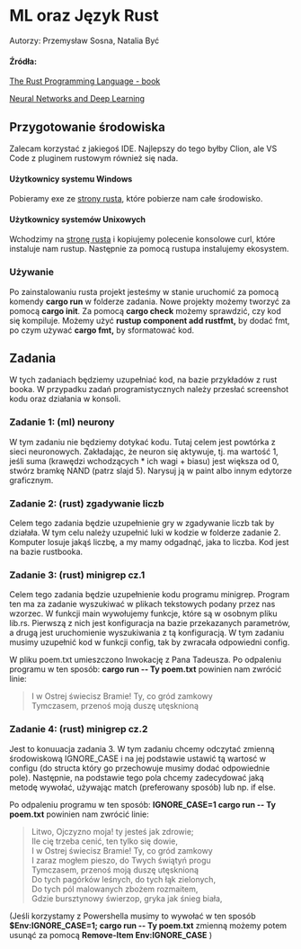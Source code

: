 # ML oraz Język Rust

Autorzy: Przemysław Sosna, Natalia Być

#### Źródła:

[The Rust Programming Language - book](https://doc.rust-lang.org/book/)

[Neural Networks and Deep Learning](http://neuralnetworksanddeeplearning.com/chap1.html)

## Przygotowanie środowiska

Zalecam korzystać z jakiegoś IDE. Najlepszy do tego byłby Clion, ale VS Code z pluginem rustowym również się nada.

#### Użytkownicy systemu Windows

Pobieramy exe ze [strony rusta](https://www.rust-lang.org/learn/get-started), które pobierze nam całe środowisko.

#### Użytkownicy systemów Unixowych

Wchodzimy na [stronę rusta](https://www.rust-lang.org/learn/get-started) i kopiujemy polecenie konsolowe curl, które
instaluje nam rustup. Następnie za pomocą rustupa instalujemy ekosystem.

### Używanie

Po zainstalowaniu rusta projekt jesteśmy w stanie uruchomić za pomocą komendy **cargo run** w folderze zadania.
Nowe projekty możemy tworzyć za pomocą **cargo init**. Za pomocą **cargo check** możemy sprawdzić, czy kod się
kompiluje.
Możemy użyć **rustup component add rustfmt,** by dodać fmt, po czym używać **cargo fmt,** by sformatować kod.

## Zadania

W tych zadaniach będziemy uzupełniać kod, na bazie przykładów z rust booka. W przypadku zadań programistycznych należy
przesłać screenshot kodu oraz działania w konsoli.

### Zadanie 1: (ml) neurony

W tym zadaniu nie będziemy dotykać kodu. Tutaj celem jest powtórka z sieci neuronowych. Zakładając, że neuron się
aktywuje, tj. ma wartość 1, jeśli suma (krawędzi wchodzących * ich wagi + biasu) jest większa od 0, stwórz bramkę NAND
(patrz slajd 5).
Narysuj ją w paint albo innym edytorze graficznym.

### Zadanie 2: (rust) zgadywanie liczb

Celem tego zadania będzie uzupełnienie gry w zgadywanie liczb tak by działała. W tym celu należy uzupełnić luki w kodzie
w folderze zadanie 2. Komputer losuje jakąś liczbę, a my mamy odgadnąć, jaka to liczba. Kod jest na bazie rustbooka.

### Zadanie 3: (rust) minigrep cz.1

Celem tego zadania będzie uzupełnienie kodu programu minigrep. Program ten ma za zadanie wyszukiwać w plikach tekstowych
podany przez nas wzorzec. W funkcji main wywołujemy funkcje, które są w osobnym pliku lib.rs. Pierwszą z nich jest
konfiguracja na bazie przekazanych parametrów, a drugą jest uruchomienie wyszukiwania z tą konfiguracją. W tym zadaniu
musimy
uzupełnić kod w funkcji config, tak by zwracała odpowiedni config.

W pliku poem.txt umieszczono Inwokację z Pana Tadeusza.
Po odpaleniu programu w ten sposób: **cargo run -- Ty poem.txt** powinien nam zwrócić linie:
> I w Ostrej świecisz Bramie! Ty, co gród zamkowy  
> Tymczasem, przenoś moją duszę utęsknioną

### Zadanie 4: (rust) minigrep cz.2

Jest to konuuacja zadania 3. W tym zadaniu chcemy odczytać zmienną środowiskową IGNORE_CASE i na jej podstawie ustawić
tą wartosć w configu (do structa który go przechowuje musimy dodać odpowiednie pole). Następnie, na podstawie tego pola
chcemy zadecydować jaką metodę wywołać, używając match (preferowany sposób) lub np. if else.

Po odpaleniu programu w ten sposób: **IGNORE_CASE=1 cargo run -- Ty poem.txt** powinien nam zwrócić linie:
> Litwo, Ojczyzno moja! ty jesteś jak zdrowie;  
> Ile cię trzeba cenić, ten tylko się dowie,  
> I w Ostrej świecisz Bramie! Ty, co gród zamkowy  
> I zaraz mogłem pieszo, do Twych świątyń progu  
> Tymczasem, przenoś moją duszę utęsknioną  
> Do tych pagórków leśnych, do tych łąk zielonych,  
> Do tych pól malowanych zbożem rozmaitem,  
> Gdzie bursztynowy świerzop, gryka jak śnieg biała,

(Jeśli korzystamy z Powershella musimy to wywołać w ten sposób **$Env:IGNORE_CASE=1; cargo run -- Ty poem.txt**
zmienną możemy potem usunąć za pomocą **Remove-Item Env:IGNORE_CASE** ) 

